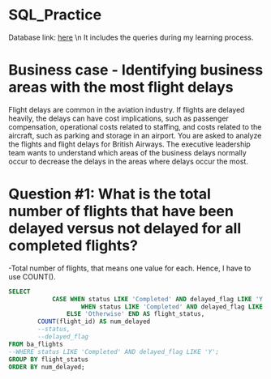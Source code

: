 # SQL_Practice
Database link: [here](postgres://Test:bQNxVzJL4g6u@ep-noisy-flower-846766.us-east-2.aws.neon.tech/DA104.1) \n
It includes the queries during my learning process.
# Business case - Identifying business areas with the most flight delays
Flight delays are common in the aviation industry. If flights are delayed heavily, the delays can have cost implications, such as passenger compensation, operational costs related to staffing, and costs related to the aircraft, such as parking and storage in an airport.
You are asked to analyze the flights and flight delays for British Airways. The executive leadership team wants to understand which areas of the business delays normally occur to decrease the delays in the areas where delays occur the most.
# Question #1: What is the total number of flights that have been delayed versus not delayed for all completed flights?
-Total number of flights, that means one value for each. Hence, I have to use COUNT().
~~~~sql
SELECT
        	CASE WHEN status LIKE 'Completed' AND delayed_flag LIKE 'Y' THEN 'Delayed'
          			WHEN status LIKE 'Completed' AND delayed_flag LIKE 'N' THEN 'Not Delayed'
                ELSE 'Otherwise' END AS flight_status,
        COUNT(flight_id) AS num_delayed
        --status,
        --delayed_flag
FROM ba_flights
--WHERE status LIKE 'Completed' AND delayed_flag LIKE 'Y';
GROUP BY flight_status
ORDER BY num_delayed;
~~~~
